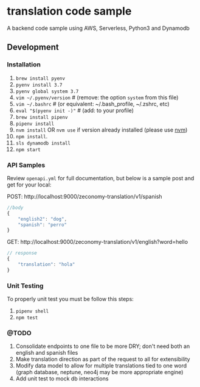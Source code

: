 # translation code sample
A backend code sample using AWS, Serverless, Python3 and Dynamodb

## Development

### Installation

1. `brew install pyenv`
1. `pyenv install 3.7`
1. `pyenv global system 3.7`
1. `vim ~/.pyenv/version` # (remove: the option `system` from this file)
1. `vim ~/.bashrc` # (or equivalent: ~/.bash_profile, ~/.zshrc, etc)
1. `eval "$(pyenv init -)"` # (add: to your profile)
1. `brew install pipenv`
1. `pipenv install`
1. `nvm install` OR `nvm use` if version already installed (please use [nvm](https://github.com/nvm-sh/nvm#installing-and-updating))
1. `npm install`.
1. `sls dynamodb install`
1. `npm start`

### API Samples

Review `openapi.yml` for full documentation, but below is a sample post and get for your local:

POST: http://localhost:9000/zeconomy-translation/v1/spanish
```javascript
//body
{
    "english2": "dog",
    "spanish": "perro"
}
```

GET: http://localhost:9000/zeconomy-translation/v1/english?word=hello
```javascript
// response
{
    "translation": "hola"
}
```

### Unit Testing

To properly unit test you must be follow this steps:

1. `pipenv shell`
1. `npm test`

### @TODO

1. Consolidate endpoints to one file to be more DRY; don't need both an english and spanish files
1. Make translation direction as part of the request to all for extensibility
1. Modify data model to allow for multiple translations tied to one word (graph database, neptune, neo4j may be more appropriate engine)
1. Add unit test to mock db interactions
